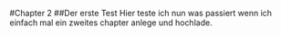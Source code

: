 #Chapter 2
##Der erste Test
Hier teste ich nun was passiert wenn ich einfach mal ein zweites chapter anlege und hochlade.